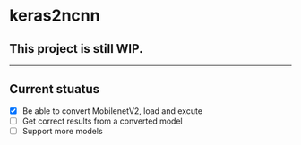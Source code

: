 # keras2ncnn

## This project is still WIP. 

---

## Current stuatus
- [X] Be able to convert MobilenetV2, load and excute
- [ ] Get correct results from a converted model
- [ ] Support more models

